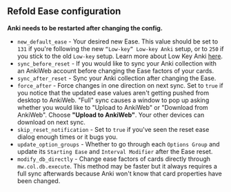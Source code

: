 ## Refold Ease configuration

**Anki needs to be restarted after changing the config.**

* `new_default_ease` - Your desired new Ease. This value should be set to `131`
if you're following the new `“Low-key” Low-key Anki` setup,
or to `250` if you stick to the old `Low-key` setup.
Learn more about Low Key Anki [here](https://refold.la/roadmap/stage-1/a/anki-setup/).
* `sync_before_reset` - If you would like to sync your Anki collection with an AnkiWeb account
before changing the Ease factors of your cards.
* `sync_after_reset` - Sync your Anki collection after changing the Ease.
* `force_after` - Force changes in one direction on next sync.
Set to `true` if you notice that the updated ease values aren't
getting pushed from desktop to AnkiWeb.
"Full" sync causes a window to pop up asking whether you would like to "Upload to AnkiWeb"
or "Download from AnkiWeb". Choose **"Upload to AnkiWeb"**.
Your other devices can download on next sync.
* `skip_reset_notification` - Set to `true` if you've seen the reset ease dialog enough times or it bugs you.
* `update_option_groups` - Whether to go through each `Options Group`
and update its `Starting Ease` and `Interval Modifier` after the Ease reset.
* `modify_db_directly` - Change ease factors of cards directly through `mw.col.db.execute`.
This method may be faster but it always requires a full sync afterwards
because Anki won't know that card properties have been changed.
